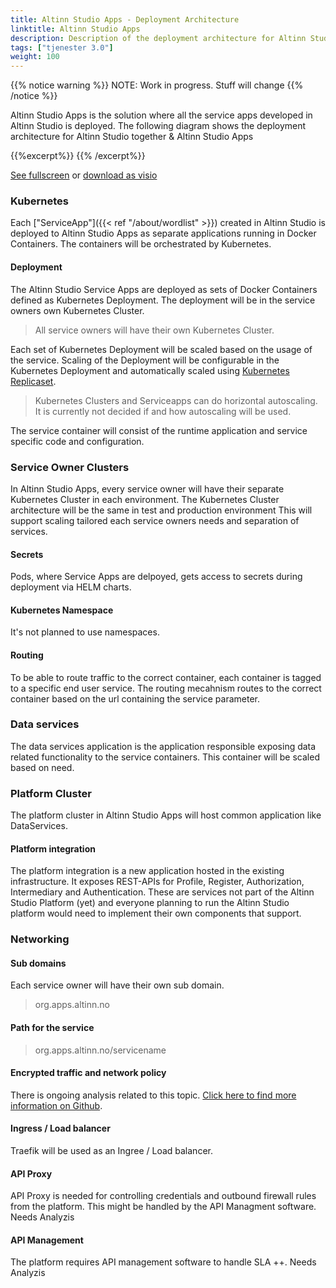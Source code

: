 ```yaml
---
title: Altinn Studio Apps - Deployment Architecture
linktitle: Altinn Studio Apps
description: Description of the deployment architecture for Altinn Studio Apps
tags: ["tjenester 3.0"]
weight: 100
---
```

{{% notice warning %}}
NOTE: Work in progress. Stuff will change
{{% /notice %}}

Altinn Studio Apps is the solution where all the service apps developed in Altinn Studio is deployed.
The following diagram shows the deployment architecture for Altinn Studio together & Altinn Studio Apps

{{%excerpt%}}
<object data="/architecture/deployment/altinn-studio-apps/AltinnStudioApps_DeploymentArchitecture.svg" type="image/svg+xml" style="width: 100%;"></object>
{{% /excerpt%}}

[See fullscreen] or [download as visio]

### Kubernetes
Each ["ServiceApp"]({{< ref "/about/wordlist" >}}) created in Altinn Studio is deployed
to Altinn Studio Apps as separate applications running in Docker Containers.
The containers will be orchestrated by Kubernetes.

#### Deployment
The Altinn Studio Service Apps are deployed as sets of Docker Containers defined as Kubernetes Deployment.
The deployment will be in the service owners own Kubernetes Cluster.

> All service owners will have their own Kubernetes Cluster.

Each set of Kubernetes Deployment will be scaled based on the usage of the service.
Scaling of the Deployment will be configurable in the Kubernetes Deployment and automatically scaled using
[Kubernetes Replicaset](https://kubernetes.io/docs/reference/glossary/?all=true#term-replica-set).

> Kubernetes Clusters and Serviceapps can do horizontal autoscaling.
> It is currently not decided if and how autoscaling will be used.

The service container will consist of the runtime application and service specific code and configuration.

### Service Owner Clusters
In Altinn Studio Apps, every service owner will have their separate Kubernetes Cluster in each environment.
The Kubernetes Cluster architecture will be the same in test and production environment
This will support scaling tailored each service owners needs and separation of services.

#### Secrets

Pods, where Service Apps are delpoyed, gets access to secrets during deployment via HELM charts.

#### Kubernetes Namespace

It's not planned to use namespaces.

#### Routing

To be able to route traffic to the correct container, each container is tagged to a specific
end user service. The routing mecahnism routes to the correct container based on the url
containing the service parameter.

### Data services

The data services application is the application responsible exposing data related functionality 
to the service containers. This container will be scaled based on need.

### Platform Cluster

The platform cluster in Altinn Studio Apps will host common application like DataServices. 

#### Platform integration

The platform integration is a new application hosted in the existing infrastructure. 
It exposes REST-APIs for Profile, Register, Authorization, Intermediary and Authentication. 
These are services not part of the Altinn Studio Platform (yet) and
everyone planning to run the Altinn Studio platform would need to implement their own components that support. 

### Networking

#### Sub domains

Each service owner will have their own sub domain.

> org.apps.altinn.no

#### Path for the service

> org.apps.altinn.no/servicename

#### Encrypted traffic and network policy

There is ongoing analysis related to this topic. [Click here to find more information on Github](https://github.com/Altinn/altinn-studio/issues/1000).

#### Ingress / Load balancer

Traefik will be used as an Ingree / Load balancer.

#### API Proxy

API Proxy is needed for controlling credentials and outbound firewall rules from the platform. 
This might be handled by the API Managment software. Needs Analyzis

#### API Management

The platform requires API management software to handle SLA ++. Needs Analyzis

[download as visio]: /architecture/deployment/altinn-studio-apps/AltinnStudioApps_DeploymentArchitecture.vsdx
[See fullscreen]: /architecture/deployment/altinn-studio-apps/AltinnStudioApps_deployment_Architecture.svg
[Kubernetes Cluster]: https://kubernetes.io/docs/concepts/
[Kubernetes Pod]: https://kubernetes.io/docs/concepts/workloads/pods/pod-overview/
[Kubernetes ReplicaSet]: https://kubernetes.io/docs/concepts/workloads/controllers/replicaset/